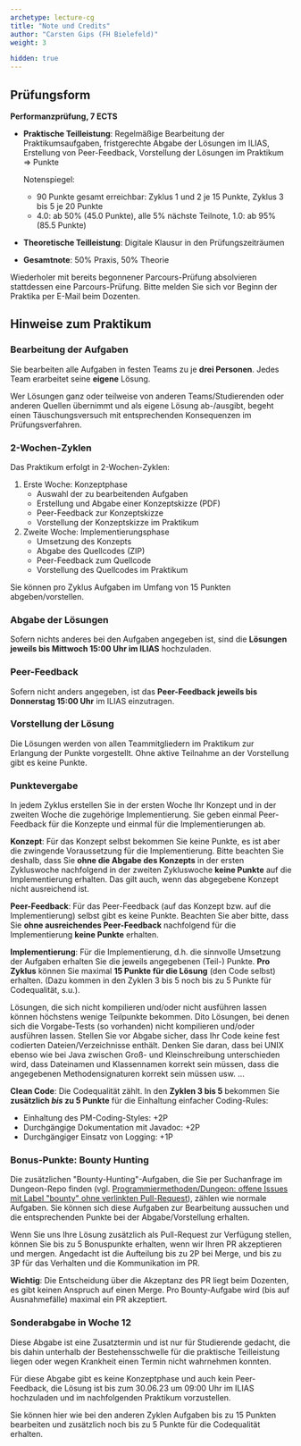 ```yaml
---
archetype: lecture-cg
title: "Note und Credits"
author: "Carsten Gips (FH Bielefeld)"
weight: 3

hidden: true
---
```



## Prüfungsform

**Performanzprüfung, 7 ECTS**

-   **Praktische Teilleistung**:
    Regelmäßige Bearbeitung der Praktikumsaufgaben, fristgerechte Abgabe der Lösungen im ILIAS,
    Erstellung von Peer-Feedback, Vorstellung der Lösungen im Praktikum => Punkte

    Notenspiegel:
    -   90 Punkte gesamt erreichbar: Zyklus 1 und 2 je 15 Punkte, Zyklus 3 bis 5 je 20 Punkte
    -   4.0: ab 50% (45.0 Punkte), alle 5% nächste Teilnote, 1.0: ab 95% (85.5 Punkte)

-   **Theoretische Teilleistung**:
    Digitale Klausur in den Prüfungszeiträumen

-   **Gesamtnote**:
    50% Praxis, 50% Theorie

Wiederholer mit bereits begonnener Parcours-Prüfung absolvieren stattdessen eine Parcours-Prüfung.
Bitte melden Sie sich vor Beginn der Praktika per E-Mail beim Dozenten.


## Hinweise zum Praktikum

### Bearbeitung der Aufgaben

Sie bearbeiten alle Aufgaben in festen Teams zu je **drei Personen**. Jedes Team erarbeitet seine
**eigene** Lösung.

Wer Lösungen ganz oder teilweise von anderen Teams/Studierenden oder anderen Quellen übernimmt
und als eigene Lösung ab-/ausgibt, begeht einen Täuschungsversuch mit entsprechenden Konsequenzen
im Prüfungsverfahren.

### 2-Wochen-Zyklen

Das Praktikum erfolgt in 2-Wochen-Zyklen:

1.  Erste Woche: Konzeptphase
    -   Auswahl der zu bearbeitenden Aufgaben
    -   Erstellung und Abgabe einer Konzeptskizze (PDF)
    -   Peer-Feedback zur Konzeptskizze
    -   Vorstellung der Konzeptskizze im Praktikum
2.  Zweite Woche: Implementierungsphase
    -   Umsetzung des Konzepts
    -   Abgabe des Quellcodes (ZIP)
    -   Peer-Feedback zum Quellcode
    -   Vorstellung des Quellcodes im Praktikum

Sie können pro Zyklus Aufgaben im Umfang von 15 Punkten abgeben/vorstellen.

### Abgabe der Lösungen

Sofern nichts anderes bei den Aufgaben angegeben ist, sind die
**Lösungen jeweils bis Mittwoch 15:00 Uhr im ILIAS** hochzuladen.

### Peer-Feedback

Sofern nicht anders angegeben, ist das **Peer-Feedback jeweils bis Donnerstag 15:00 Uhr**
im ILIAS einzutragen.

### Vorstellung der Lösung

Die Lösungen werden von allen Teammitgliedern im Praktikum zur Erlangung der Punkte
vorgestellt. Ohne aktive Teilnahme an der Vorstellung gibt es keine Punkte.

### Punktevergabe

In jedem Zyklus erstellen Sie in der ersten Woche Ihr Konzept und in der zweiten Woche die
zugehörige Implementierung. Sie geben einmal Peer-Feedback für die Konzepte und einmal für
die Implementierungen ab.

**Konzept**:
Für das Konzept selbst bekommen Sie keine Punkte, es ist aber die zwingende Voraussetzung
für die Implementierung. Bitte beachten Sie deshalb, dass Sie **ohne die Abgabe des Konzepts**
in der ersten Zykluswoche nachfolgend in der zweiten Zykluswoche **keine Punkte** auf die
Implementierung erhalten. Das gilt auch, wenn das abgegebene Konzept nicht ausreichend ist.

**Peer-Feedback**:
Für das Peer-Feedback (auf das Konzept bzw. auf die Implementierung) selbst gibt es keine
Punkte. Beachten Sie aber bitte, dass Sie **ohne ausreichendes Peer-Feedback** nachfolgend
für die Implementierung **keine Punkte** erhalten.

**Implementierung**:
Für die Implementierung, d.h. die sinnvolle Umsetzung der Aufgaben erhalten Sie die jeweils
angegebenen (Teil-) Punkte. **Pro Zyklus** können Sie maximal **15 Punkte für die Lösung**
(den Code selbst) erhalten. (Dazu kommen in den Zyklen 3 bis 5 noch bis zu 5 Punkte für
Codequalität, s.u.).

Lösungen, die sich nicht kompilieren und/oder nicht ausführen lassen können höchstens wenige
Teilpunkte bekommen. Dito Lösungen, bei denen sich die Vorgabe-Tests (so vorhanden) nicht
kompilieren und/oder ausführen lassen. Stellen Sie vor Abgabe sicher, dass Ihr Code keine fest
codierten Dateien/Verzeichnisse enthält. Denken Sie daran, dass bei UNIX ebenso wie bei Java
zwischen Groß- und Kleinschreibung unterschieden wird, dass Dateinamen und Klassennamen korrekt
sein müssen, dass die angegebenen Methodensignaturen korrekt sein müssen usw. ...

**Clean Code**:
Die Codequalität zählt. In den **Zyklen 3 bis 5** bekommen Sie **zusätzlich _bis_ zu 5 Punkte**
für die Einhaltung einfacher Coding-Rules:

-   Einhaltung des PM-Coding-Styles: +2P
-   Durchgängige Dokumentation mit Javadoc: +2P
-   Durchgängiger Einsatz von Logging: +1P

### Bonus-Punkte: Bounty Hunting

Die zusätzlichen "Bounty-Hunting"-Aufgaben, die Sie per Suchanfrage im Dungeon-Repo finden (vgl.
[Programmiermethoden/Dungeon: offene Issues mit Label "bounty" ohne verlinkten Pull-Request]),
zählen wie normale Aufgaben. Sie können sich diese Aufgaben zur Bearbeitung aussuchen und die
entsprechenden Punkte bei der Abgabe/Vorstellung erhalten.

Wenn Sie uns Ihre Lösung zusätzlich als Pull-Request zur Verfügung stellen, können Sie bis zu
5 Bonuspunkte erhalten, wenn wir Ihren PR akzeptieren und mergen. Angedacht ist die Aufteilung
bis zu 2P bei Merge, und bis zu 3P für das Verhalten und die Kommunikation im PR.

**Wichtig**: Die Entscheidung über die Akzeptanz des PR liegt beim Dozenten, es gibt keinen
Anspruch auf einen Merge. Pro Bounty-Aufgabe wird (bis auf Ausnahmefälle) maximal ein PR akzeptiert.

[Programmiermethoden/Dungeon: offene Issues mit Label "bounty" ohne verlinkten Pull-Request]: https://github.com/Programmiermethoden/Dungeon/issues?q=is%3Aopen+is%3Aissue+label%3Abounty+-linked%3Apr+

### Sonderabgabe in Woche 12

Diese Abgabe ist eine Zusatztermin und ist nur für Studierende gedacht, die bis dahin unterhalb
der Bestehensschwelle für die praktische Teilleistung liegen oder wegen Krankheit einen Termin
nicht wahrnehmen konnten.

Für diese Abgabe gibt es keine Konzeptphase und auch kein Peer-Feedback, die Lösung ist bis
zum 30.06.23 um 09:00 Uhr im ILIAS hochzuladen und im nachfolgenden Praktikum vorzustellen.

Sie können hier wie bei den anderen Zyklen Aufgaben bis zu 15 Punkten bearbeiten und zusätzlich
noch bis zu 5 Punkte für die Codequalität erhalten.

